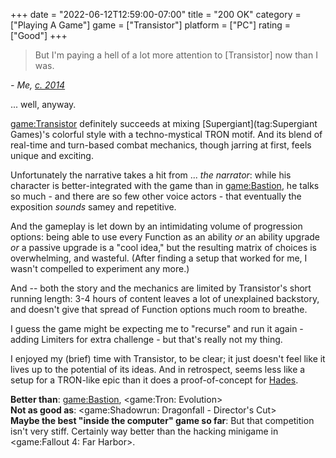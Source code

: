 +++
date = "2022-06-12T12:59:00-07:00"
title = "200 OK"
category = ["Playing A Game"]
game = ["Transistor"]
platform = ["PC"]
rating = ["Good"]
+++

> But I'm paying a hell of a lot more attention to [Transistor] now than I was.

<i>- Me, [c. 2014](%site.BaseURL%2014/05/17/keeping-my-eyes-peeled-for-bruce-boxleitner/)</i>

... well, anyway.

<game:Transistor> definitely succeeds at mixing [Supergiant](tag:Supergiant Games)'s colorful style with a techno-mystical TRON motif.  And its blend of real-time and turn-based combat mechanics, though jarring at first, feels unique and exciting.

Unfortunately the narrative takes a hit from ... <i>the narrator</i>: while his character is better-integrated with the game than in <game:Bastion>, he talks so much - and there are so few other voice actors - that eventually the exposition <i>sounds</i> samey and repetitive.

And the gameplay is let down by an intimidating volume of progression options: being able to use every Function as an ability <i>or</i> an ability upgrade <i>or</i> a passive upgrade is a "cool idea," but the resulting matrix of choices is overwhelming, and wasteful.  (After finding a setup that worked for me, I wasn't compelled to experiment any more.)

And -- both the story and the mechanics are limited by Transistor's short running length: 3-4 hours of content leaves a lot of unexplained backstory, and doesn't give that spread of Function options much room to breathe.

I guess the game might be expecting me to "recurse" and run it again - adding Limiters for extra challenge - but that's really not my thing.

I enjoyed my (brief) time with Transistor, to be clear; it just doesn't feel like it lives up to the potential of its ideas.  And in retrospect, seems less like a setup for a TRON-like epic than it does a proof-of-concept for [Hades](game:Hades (2020)).

<b>Better than</b>: <game:Bastion>, <game:Tron: Evolution>  
<b>Not as good as</b>: <game:Shadowrun: Dragonfall - Director's Cut>  
<b>Maybe the best "inside the computer" game so far</b>: But that competition isn't very stiff.  Certainly way better than the hacking minigame in <game:Fallout 4: Far Harbor>.
